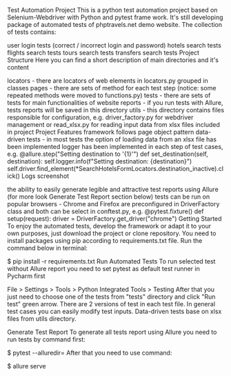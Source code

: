 Test Automation Project
This is a python  test automation project based on Selenium-Webdriver with Python and pytest frame work. It's still developing package of automated tests of phptravels.net demo website. The collection of tests contains:

user login tests (correct / incorrect login and password)
hotels search tests
flights search tests
tours search tests
transfers search tests
Project Structure
Here you can find a short description of main directories and it's content

locators - there are locators of web elements in locators.py grouped in classes
pages - there are sets of method for each test step (notice: some repeated methods were moved to functions.py)
tests - there are sets of tests for main functionalities of website
reports - if you run tests with Allure, tests reports will be saved in this directory
utils - this directory contains files responsible for configuration, e.g. driver_factory.py for webdriver management or read_xlsx.py for reading input data from xlsx files included in project
Project Features
framework follows page object pattern
data-driven tests - in most tests the option of loading data from an xlsx file has been implemented
logger has been implemented in each step of test cases, e.g.
@allure.step("Setting destination to '{1}'")
    def set_destination(self, destination):
        self.logger.info(f"Setting destination: {destination}")
        self.driver.find_element(*SearchHotelsFormLocators.destination_inactive).click()
Logs screenshot

the ability to easily generate legible and attractive test reports using Allure (for more look Generate Test Report section below)
tests can be run on popular browsers - Chrome and Firefox are preconfigured in DriverFactory class and both can be select in conftest.py, e.g.
@pytest.fixture()
def setup(request):
    driver = DriverFactory.get_driver("chrome")
Getting Started
To enjoy the automated tests, develop the framework or adapt it to your own purposes, just download the project or clone repository. You need to install packages using pip according to requirements.txt file. Run the command below in terminal:

$ pip install -r requirements.txt
Run Automated Tests
To run selected test without Allure report you need to set pytest as default test runner in Pycharm first

File > Settings > Tools > Python Integrated Tools > Testing
After that you just need to choose one of the tests from "tests" directory and click "Run test" green arrow. There are 2 versions of test in each test file. In general test cases you can easily modify test inputs. Data-driven tests base on xlsx files from utils directory.

Generate Test Report
To generate all tests report using Allure you need to run tests by command first:

$ pytest --alluredir=<reports directory path>
After that you need to use command:

$ allure serve <reports directory path>
 
